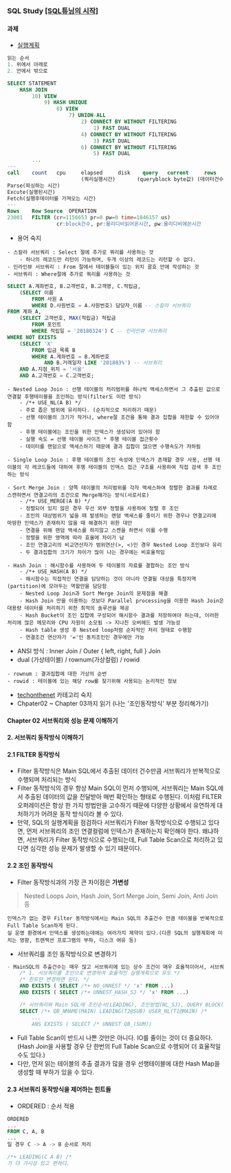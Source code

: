 ### SQL Study [[SQL튜닝의 시작]](http://www.kyobobook.co.kr/product/detailViewKor.laf?barcode=9788996817932)

#### 과제
- [실행계획](http://o-m-i.tistory.com/m/85)
```sql
읽는 순서
1. 위에서 아래로
2. 안에서 밖으로

SELECT STATEMENT
    HASH JOIN
        10) VIEW
            9) HASH UNIQUE
                8) VIEW
                    7) UNION-ALL
                        2) CONNECT BY WITHOUT FILTERING
                            1) FAST DUAL
                        4) CONNECT BY WITHOUT FILTERING
                            3) FAST DUAL
                        6) CONNECT BY WITHOUT FILTERING
                            5) FAST DUAL
        ...            
---
call    count   cpu     elapsed     disk    query   current     rows                                       
                        (쿼리실행시간)       (queryblock byte값) (데이터건수)
Parse(파싱하는 시간)
Excute(실행된시간)
Fetch(실행후데이터를 가져오는 시간)
---
Rows    Row Source  OPERATION
23001   FILTER (cr=1156653 pr=0 pw=0 time=1846157 us)
                cr:block건수, pr:물리디비읽어온시간, pw:물리디비에쓴시간
```
- 용어 숙지

```
- 스칼라 서브쿼리 : Select 절에 추가로 쿼리를 사용하는 것
    - 하나의 레코드만 리턴이 가능하며, 두개 이상의 레코드는 리턴할 수 없다.
- 인라인뷰 서브쿼리 : From 절에서 테이블들이 있는 위치 괄호 안에 작성하는 것
- 서브쿼리 : Where절에 추가로 쿼리를 사용하는 것
```
```sql
SELECT A.계좌번호, B.고객번호, B.고객명, C.적립금,
    (SELECT 이름
        FROM 사원 A
        WHERE D.사원번호 = A.사원번호) 담당자_이름 -- 스칼라 서브쿼리
FROM 계좌 A,
    (SELECT 고객번호, MAX(적립금) 적립금
        FROM 포인트
        WHERE 적립일 = '20180324') C -- 인라인뷰 서브쿼리
WHERE NOT EXISTS 
    (SELECT 'X'
        FROM 입금_목록 B
        WHERE A.계좌번호 = B.계좌번호
            AND B.거래일자 LIKE '201803%') -- 서브쿼리
    AND A.지점_위치 = '서울'
    AND A.고객번호 = C.고객번호;

```

```
- Nested Loop Join : 선행 테이블의 처리범위를 하나씩 액세스하면서 그 추출된 값으로 연결할 후행테이블을 조인하는 방식(filter도 이런 방식)
    - /*+ USE_NL(A B) */
    - 주로 좁은 범위에 유리하다. (순차적으로 처리하기 때문)
    - 선행 테이블의 크기가 작거나, where절 조건을 통해 결과 집합을 제한할 수 있어야 함
    - 후행 테이블에는 조인을 위한 인덱스가 생성되어 있어야 함
    - 실행 속도 = 선행 테이블 사이즈 * 후행 테이블 접근횟수
    - 데이터를 랜덤으로 액세스하기 때문에 결과 집합이 많으면 수행속도가 저하됨

- Single Loop Join : 후행 테이블의 조인 속성에 인덱스가 존재할 경우 사용, 선행 테이블의 각 레코드들에 대하여 후행 테이블의 인덱스 접근 구조를 사용하여 직접 검색 후 조인하는 방식

- Sort Merge Join : 양쪽 테이블의 처리범위를 각자 액세스하여 정렬한 결과를 차례로 스캔하면서 연결고리의 조건으로 Merge해가는 방식(서로서로)
    - /*+ USE_MERGE(A B) */
    - 정렬되어 있지 않은 경우 우선 외부 정렬을 사용하여 정렬 후 조인
    - 조인의 대상범위가 넓을 때 발생하는 랜덤 액세스를 줄이기 위한 경우나 연결고리에 마땅한 인덱스가 존재하지 않을 때 해결하기 위한 대안
    - 연결을 위해 랜덤 액세스를 하지않고 스캔을 하면서 이를 수행
    - 정렬을 위한 영역에 따라 효율에 차이가 남
    - 조인 연결고리의 비교연산자가 범위연산(>, <)인 경우 Nested Loop 조인보다 유리
    - 두 결과집합의 크기가 차이가 많이 나는 경우에는 비효율적임

- Hash Join : 해시함수를 사용하여 두 테이블의 자료를 결합하는 조인 방식
    - /*+ USE_HASH(A B) */
    - 해시함수는 직접적인 연결을 담당하는 것이 아니라 연결될 대상을 특정지역(partition)에 모아두는 역할만을 담당함
    - Nested Loop Join과 Sort Merge Join의 문제점을 해결
    - Hash Join 만을 이용하는 것보다 Parallel processing을 이용한 Hash Join은 대용량 데이터를 처리하기 위한 최적의 솔루션을 제공
    - Hash Bucket이 조인 집합에 구성되어 해시함수 결과를 저장하여야 하는데, 이러한 처리에 많은 메모리와 CPU 자원이 소모됨 -> 지나친 오버헤드 발생 가능성
    - Hash table 생성 후 Nested loop처럼 순차적인 처리 형태로 수행함
    - 연결조건 연산자가 '='인 동치조인인 경우에만 가능
```
- ANSI 방식 : Inner Join / Outer { left, right, full } Join 
- dual (가상테이블) / rownum(가상컬럼) / rowid
```
- rownum : 결과집합에 대한 가상의 순번
- rowid : 테이블에 있는 해당 row를 찾기위해 사용되는 논리적인 정보
```

- [techonthenet](https://www.techonthenet.com/oracle/functions/index.php) 카테고리 숙지
- Chpater02 ~ Chapter 03까지 읽기 (나는 '조인동작방식' 부분 정리해가기)

#### Chapter 02 서브쿼리와 성능 문제 이해하기

#### 2. 서브쿼리 동작방식 이해하기

#### 2.1 FILTER 동작방식
- Filter 동작방식은 Main SQL에서 추출된 데이터 건수만큼 서브쿼리가 반복적으로 수행되며 처리되는 방식
- Filter 동작방식의 경우 항상 Main SQL이 먼저 수행되며, 서브쿼리는 Main SQL에서 추출된 데이터의 값을 전달받아 매번 확인하는 형태로 수행된다. 이처럼 FILTER 오퍼레이션은 항상 한 가지 방법만을 고수하기 때문에 다양한 상황에서 유연하게 대처하기가 어려운 동작 방식이라 볼 수 있다. 
- 만약, SQL의 실행계획을 점검하다 서브쿼리가 Filter 동작방식으로 수행되고 있다면, 먼저 서브쿼리의 조인 연결컬럼에 인덱스가 존재하는지 확인해야 한다. 왜냐하면, 서브쿼리가 Filter 동작방식으로 수행되는데, Full Table Scan으로 처리하고 있다면 심각한 성능 문제가 발생할 수 있기 때문이다.


#### 2.2 조인 동작방식
- Filter 동작방식과의 가장 큰 차이점은 **가변성**

> Nested Loops Join, Hash Join, Sort Merge Join, Semi Join, Anti Join 등

```
인덱스가 없는 경우 Filter 동작방식에서는 Main SQL의 추출건수 만큼 테이블을 반복적으로 Full Table Scan하게 된다.
실 운영 환경에서 인덱스를 생성하는데에는 여러가지 제약이 있다.(다른 SQL의 실행계회에 미치는 영향, 트랜잭션 프로그램의 부하, 디스크 여유 등)
```
- 서브쿼리를 조인 동작방식으로 변경하기
```sql
- MainSQL의 추출건수는 매우 많고 서브쿼리에 있는 상수 조건이 매우 효율적이어서, 서브쿼리를 먼저 수행해야 효율적인 처리가 되는 SQL
    /* 1. 서브쿼리를 조인으로 변경하여 효율적인 실행계획으로 유도 */
    /* 힌트만 변경하면 된다. */
    AND EXISTS ( SELECT /*+ NO_UNNEST */ 'x' FROM ...)
    AND EXISTS ( SELECT /*+ UNNEST_HASH_SJ */ 'x' FROM ...)

    /* 서브쿼리와 Main SQL에 조인순서(LEADING), 조인방법(NL_SJ), QUERY BLOCK(QB_NAME) 힌트를 추가하여 효율적인 실행게획으로 유도 */
    SELECT /*+ QB_NMAME(MAIN) LEADING(T2@SUB) USER_NL(T1@MAIN) /*
        ... 
        ANS EXISTS ( SELECT /* UNNEST QB_(SUM))
```
- Full Table Scan이 반드시 나쁜 것만은 아니다. IO를 줄이는 것이 더 중요하다.(Hash Join을 사용할 경우 단 한번의 Full Table Scan으로 수행되어 더 효율적일 수도 있다.)
- 다만, 먼저 읽는 테이블의 추출 결과가 많을 경우 선행테이블에 대한 Hash Map을 생성할 때 부하가 있을 수 있다. 

#### 2.3 서브쿼리 동작방식을 제어하는 힌트들
- ORDERED : 순서 적용
```sql
ORDERED
...
FROM C, A, B
...
일 경우 C -> A -> B 순서로 처리

/*+ LEADING(C A B) /* 
가 더 가시성 있고 편하다.
```


